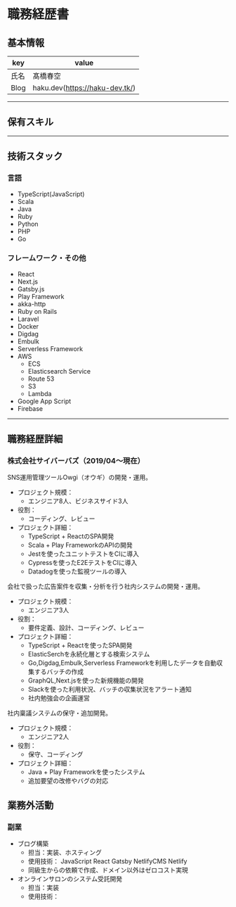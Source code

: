 # 職務経歴書

## 基本情報

|key|value|
|---|---|
|氏名|髙橋春空|
|Blog|haku.dev(https://haku-dev.tk/)|

---

## 保有スキル
---
## 技術スタック
### 言語
- TypeScript(JavaScript)
- Scala
- Java
- Ruby
- Python
- PHP
- Go
### フレームワーク・その他

- React
- Next.js
- Gatsby.js
- Play Framework
- akka-http
- Ruby on Rails
- Laravel
- Docker
- Digdag
- Embulk
- Serverless Framework
- AWS
  - ECS
  - Elasticsearch Service
  - Route 53
  - S3
  - Lambda
- Google App Script
- Firebase

---

## 職務経歴詳細

### 株式会社サイバーバズ（2019/04〜現在）
SNS運用管理ツールOwgi（オウギ）の開発・運用。
- プロジェクト規模：
  - エンジニア8人、ビジネスサイド3人
- 役割：
  - コーディング、レビュー
- プロジェクト詳細：
  - TypeScript + ReactのSPA開発
  - Scala + Play FrameworkのAPIの開発
  - Jestを使ったユニットテストをCIに導入
  - Cypressを使ったE2EテストをCIに導入
  - Datadogを使った監視ツールの導入

会社で扱った広告案件を収集・分析を行う社内システムの開発・運用。
- プロジェクト規模：
  - エンジニア3人
- 役割：
  - 要件定義、設計、コーディング、レビュー
- プロジェクト詳細：
  - TypeScript + Reactを使ったSPA開発
  - ElasticSerchを永続化層とする検索システム
  - Go,Digdag,Embulk,Serverless Frameworkを利用したデータを自動収集するバッチの作成
  - GraphQL,Next.jsを使った新規機能の開発
  - Slackを使った利用状況、バッチの収集状況をアラート通知
  - 社内勉強会の企画運営

社内稟議システムの保守・追加開発。
- プロジェクト規模：
  - エンジニア2人
- 役割：
  - 保守、コーディング
- プロジェクト詳細：
  - Java + Play Frameworkを使ったシステム
  - 追加要望の改修やバグの対応

## 業務外活動

### 副業
- ブログ構築
  - 担当：実装、ホスティング
  - 使用技術： JavaScript React Gatsby NetlifyCMS Netlify
  - 同級生からの依頼で作成、ドメイン以外はゼロコスト実現
- オンラインサロンのシステム受託開発
  - 担当：実装
  - 使用技術：
